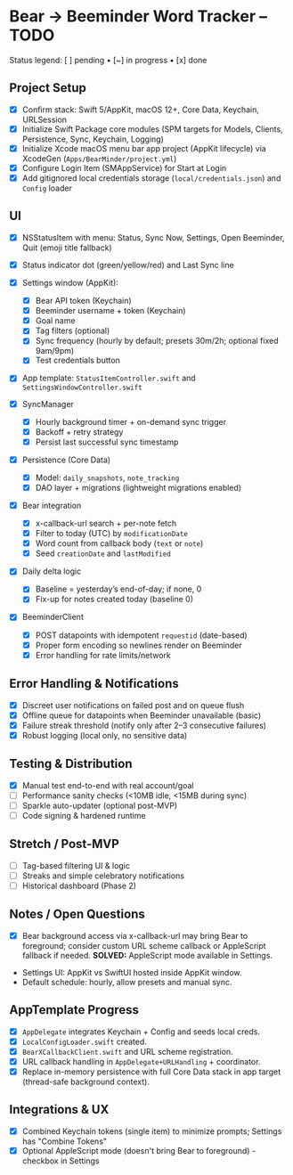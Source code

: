 # Bear → Beeminder Word Tracker – TODO

Status legend: [ ] pending • [~] in progress • [x] done

## Project Setup
- [x] Confirm stack: Swift 5/AppKit, macOS 12+, Core Data, Keychain, URLSession
- [x] Initialize Swift Package core modules (SPM targets for Models, Clients, Persistence, Sync, Keychain, Logging)
- [x] Initialize Xcode macOS menu bar app project (AppKit lifecycle) via XcodeGen (`Apps/BearMinder/project.yml`)
- [x] Configure Login Item (SMAppService) for Start at Login
- [x] Add gitignored local credentials storage (`local/credentials.json`) and `Config` loader

## UI
- [x] NSStatusItem with menu: Status, Sync Now, Settings, Open Beeminder, Quit (emoji title fallback)
- [x] Status indicator dot (green/yellow/red) and Last Sync line
- [x] Settings window (AppKit):
  - [x] Bear API token (Keychain)
  - [x] Beeminder username + token (Keychain)
  - [x] Goal name
  - [x] Tag filters (optional)
  - [x] Sync frequency (hourly by default; presets 30m/2h; optional fixed 9am/9pm)
  - [x] Test credentials button
- [x] App template: `StatusItemController.swift` and `SettingsWindowController.swift`

- [x] SyncManager
  - [x] Hourly background timer + on-demand sync trigger
  - [x] Backoff + retry strategy
  - [x] Persist last successful sync timestamp
- [x] Persistence (Core Data)
  - [x] Model: `daily_snapshots`, `note_tracking`
  - [x] DAO layer + migrations (lightweight migrations enabled)
- [x] Bear integration
  - [x] x-callback-url search + per-note fetch
  - [x] Filter to today (UTC) by `modificationDate`
  - [x] Word count from callback body (`text` or `note`)
  - [x] Seed `creationDate` and `lastModified`
- [x] Daily delta logic
  - [x] Baseline = yesterday’s end-of-day; if none, 0
  - [x] Fix-up for notes created today (baseline 0)
- [x] BeeminderClient
  - [x] POST datapoints with idempotent `requestid` (date-based)
  - [x] Proper form encoding so newlines render on Beeminder
  - [x] Error handling for rate limits/network

## Error Handling & Notifications
- [x] Discreet user notifications on failed post and on queue flush
- [x] Offline queue for datapoints when Beeminder unavailable (basic)
- [x] Failure streak threshold (notify only after 2–3 consecutive failures)
- [x] Robust logging (local only, no sensitive data)

## Testing & Distribution
- [x] Manual test end-to-end with real account/goal
- [ ] Performance sanity checks (<10MB idle, <15MB during sync)
- [ ] Sparkle auto-updater (optional post-MVP)
- [ ] Code signing & hardened runtime

## Stretch / Post-MVP
- [ ] Tag-based filtering UI & logic
- [ ] Streaks and simple celebratory notifications
- [ ] Historical dashboard (Phase 2)

## Notes / Open Questions
- [x] Bear background access via x-callback-url may bring Bear to foreground; consider custom URL scheme callback or AppleScript fallback if needed. **SOLVED:** AppleScript mode available in Settings.
- Settings UI: AppKit vs SwiftUI hosted inside AppKit window.
- Default schedule: hourly, allow presets and manual sync.

## AppTemplate Progress
- [x] `AppDelegate` integrates Keychain + Config and seeds local creds.
- [x] `LocalConfigLoader.swift` created.
- [x] `BearXCallbackClient.swift` and URL scheme registration.
- [x] URL callback handling in `AppDelegate+URLHandling` + coordinator.
- [x] Replace in-memory persistence with full Core Data stack in app target (thread-safe background context).

## Integrations & UX
- [x] Combined Keychain tokens (single item) to minimize prompts; Settings has "Combine Tokens"
- [x] Optional AppleScript mode (doesn't bring Bear to foreground) - checkbox in Settings
